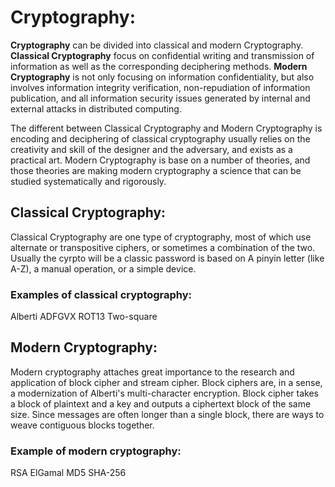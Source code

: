 # Cryptography:
**Cryptography** can be divided into classical and modern Cryptography.
**Classical Cryptography** focus on confidential writing and transmission of information as well as the corresponding deciphering methods.
**Modern Cryptography** is not only focusing on information confidentiality, but also involves information integrity verification, non-repudiation of information publication, and all information security issues generated by internal and external attacks in distributed computing.

The different between Classical Cryptography and Modern Cryptography is encoding and deciphering of classical cryptography usually relies on the creativity and skill of the designer and the adversary, and exists as a practical art. Modern Cryptography is base on a number of theories, and those theories are making modern cryptography a science that can be studied systematically and rigorously.

## Classical Cryptography:
Classical Cryptography are one type of cryptography, most of which use alternate or transpositive ciphers, or sometimes a combination of the two. Usually the cyrpto will be a classic password is based on A pinyin letter (like A-Z), a manual operation, or a simple device.
### Examples of classical cryptography:
Alberti
ADFGVX
ROT13
Two-square

## Modern Cryptography:
Modern cryptography attaches great importance to the research and application of block cipher and stream cipher. Block ciphers are, in a sense, a modernization of Alberti's multi-character encryption. Block cipher takes a block of plaintext and a key and outputs a ciphertext block of the same size. Since messages are often longer than a single block, there are ways to weave contiguous blocks together.

### Example of modern cryptography:
RSA
ElGamal
MD5
SHA-256
